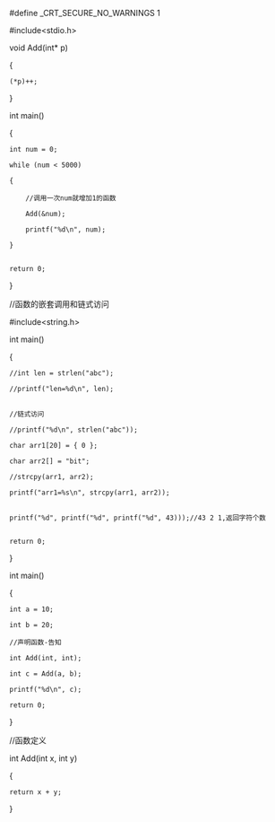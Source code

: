 #define _CRT_SECURE_NO_WARNINGS 1

#include<stdio.h>


void Add(int* p)

{

	(*p)++;
  
}


int main()

{

	int num = 0;
  
	while (num < 5000)
  
	{
  
		//调用一次num就增加1的函数
    
		Add(&num);
    
		printf("%d\n", num);
    
	}
  
	
	return 0;
  
}


//函数的嵌套调用和链式访问


#include<string.h>

int main()

{

	//int len = strlen("abc");
  
	//printf("len=%d\n", len);
  

	//链式访问
  
	//printf("%d\n", strlen("abc"));

	char arr1[20] = { 0 };
  
	char arr2[] = "bit";
  
	//strcpy(arr1, arr2);
  
	printf("arr1=%s\n", strcpy(arr1, arr2));
  

	printf("%d", printf("%d", printf("%d", 43)));//43 2 1,返回字符个数
  

	return 0;
  
}



int main()

{

	int a = 10;
  
	int b = 20;
  
	//声明函数-告知
  
	int Add(int, int);
  
	int c = Add(a, b);
  
	printf("%d\n", c);
  
	return 0;
  
}


//函数定义

int Add(int x, int y)

{

	return x + y;
  
}
